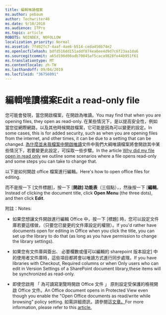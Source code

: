```yaml
---
title: 編輯唯讀檔案
ms.author: pebaum
author: Techwriter40
ms.date: 9/10/2018
ms.audience: ITPro
ms.topic: article
ROBOTS: NOINDEX, NOFOLLOW
localization_priority: Normal
ms.assetid: 7fd02fc7-4aaf-4ae6-b514-ceda456b74e2
ms.openlocfilehash: bdfd516dd151addf874ea6ee4d9d7c6f23aa1da6
ms.sourcegitcommit: a65d196d00adb70045af5caca9828fe44b951f61
ms.translationtype: MT
ms.contentlocale: zh-TW
ms.lasthandoff: 09/04/2019
ms.locfileid: "36756091"
---
```

# <a name="edit-a-read-only-file"></a><span data-ttu-id="775b9-102">編輯唯讀檔案</span><span class="sxs-lookup"><span data-stu-id="775b9-102">Edit a read-only file</span></span>

<span data-ttu-id="775b9-103">您可能會發現，當您開啟檔案，在開啟為唯讀。</span><span class="sxs-lookup"><span data-stu-id="775b9-103">You may find that when you are opening files, they open as read-only.</span></span> <span data-ttu-id="775b9-104">在某些情況下，是以提高安全性，例如當您從網際網路，以及其他時候開啟檔案，它可能是因為可以變更的設定。</span><span class="sxs-lookup"><span data-stu-id="775b9-104">In some cases, this is for added security, such as when you are opening files from the internet, and other times, it can be due to a setting that can be changed.</span></span> <span data-ttu-id="775b9-105">[為什麼並未我檔案中開啟唯讀](https://support.office.com/article/Why-did-my-file-open-read-only-3ab4b792-da50-4b38-8628-14c64e1f1d15)文件中我們大綱唯讀檔案將會開啟其中某些情況下，若要變更此設定，可採取一些步驟。</span><span class="sxs-lookup"><span data-stu-id="775b9-105">In the article [Why did my file open in read only](https://support.office.com/article/Why-did-my-file-open-read-only-3ab4b792-da50-4b38-8628-14c64e1f1d15) we outline some scenarios where a file opens read-only and some steps you can take to change that.</span></span>

<span data-ttu-id="775b9-106">以下是如何開啟 office 檔案進行編輯。</span><span class="sxs-lookup"><span data-stu-id="775b9-106">Here's how to open office files for editing.</span></span>

<span data-ttu-id="775b9-107">而不是按一下 [文件標題]，按一下 [**開啟] 功能表**（三個點），，然後按一下 [**編輯**。</span><span class="sxs-lookup"><span data-stu-id="775b9-107">Instead of clicking the document title, click **Open Menu** (the three dots), and then click **Edit**.</span></span>

<span data-ttu-id="775b9-108">附註：</span><span class="sxs-lookup"><span data-stu-id="775b9-108">Notes:</span></span>

- <span data-ttu-id="775b9-109">如果您想讓文件開啟進行編輯 Office 中，按一下 [標題] 時，您可以設定文件庫若要這樣做，（只要您已變更的文件庫設定的權限）。</span><span class="sxs-lookup"><span data-stu-id="775b9-109">If you'd rather have documents open for editing in Office when you click the title, you can set up the library to do that (as long as you have permission to change the library settings).</span></span>

- <span data-ttu-id="775b9-110">如果您有文件庫與簽出、 必要欄數或僅可以編輯的 sharepoint 版本設定] 中的使用者文件庫時，這些項目都將會以唯讀方式進行同步處理。</span><span class="sxs-lookup"><span data-stu-id="775b9-110">If you have libraries with Checkout, Required columns or when Only users who can edit in Version Settings of a SharePoint document library,these items will be synchronized as read-only.</span></span>

- <span data-ttu-id="775b9-111">即使您啟用 「 為可讀寫瀏覽時開啟 Office 文件 」 原則設定受保護的檢視開啟 Office 文件。</span><span class="sxs-lookup"><span data-stu-id="775b9-111">An Office document opens in Protected View even though you enable the "Open Office documents as read/write while browsing" policy setting.</span></span> <span data-ttu-id="775b9-112">如需詳細資訊，請參閱這[文章。](https://support.microsoft.com/help/983047/an-office-document-opens-in-protected-view-even-though-you-enable-the)</span><span class="sxs-lookup"><span data-stu-id="775b9-112">For more information, please refer to this [article.](https://support.microsoft.com/help/983047/an-office-document-opens-in-protected-view-even-though-you-enable-the)</span></span>

